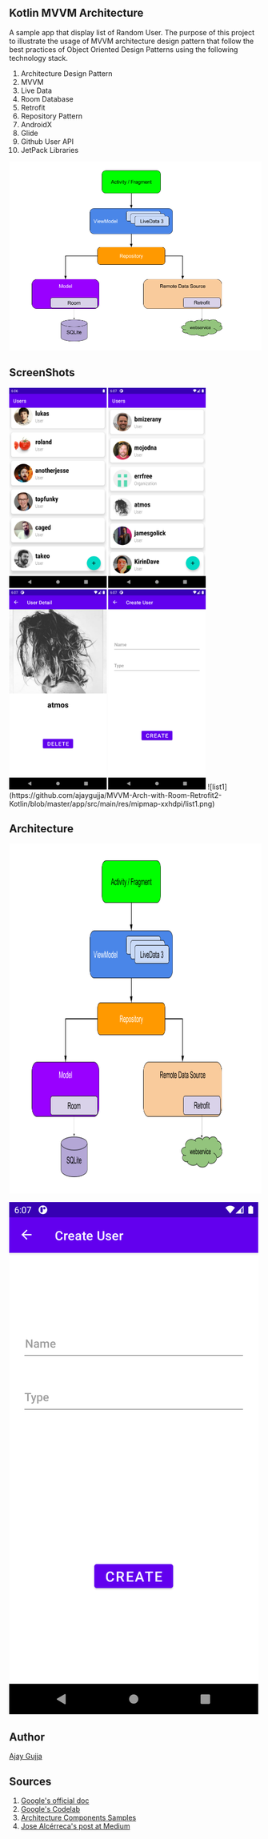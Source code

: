 ## Kotlin MVVM Architecture

A sample app that display list of Random User. The purpose of this project to illustrate the usage of MVVM architecture design pattern that follow the best practices of Object Oriented Design Patterns using the following technology stack.

1. Architecture Design Pattern
2. MVVM
3. Live Data
4. Room Database
5. Retrofit
6. Repository Pattern
7. AndroidX
8. Glide
9. Github User API
10. JetPack Libraries

![Architecture_design_new](/app/src/main/res/mipmap-xxhdpi/Architecture_design_new.png)

## ScreenShots
<img height="400px" src="https://github.com/ajaygujja/MVVM-Arch-with-Room-Retrofit2-Kotlin/blob/master/Screens/list1.png" />
<img height="400px" src="https://github.com/ajaygujja/MVVM-Arch-with-Room-Retrofit2-Kotlin/blob/master/Screens/list2.png" />
<img height="400px" src="https://github.com/ajaygujja/MVVM-Arch-with-Room-Retrofit2-Kotlin/blob/master/Screens/detail.png" />
<img src="https://github.com/ajaygujja/MVVM-Arch-with-Room-Retrofit2-Kotlin/blob/master/Screens/Create_User.png"  height="400px"/>
![list1](https://github.com/ajaygujja/MVVM-Arch-with-Room-Retrofit2-Kotlin/blob/master/app/src/main/res/mipmap-xxhdpi/list1.png)


## Architecture
<img alt="MVVM Architecture" height="700px" src="https://github.com/ajaygujja/MVVM-Arch-with-Room-Retrofit2-Kotlin/blob/master/Screens/Architecture_design_new.jpg" />

![Create_User.png](Screens/Create_User.png)

## Author
[Ajay Gujja](https://github.com/ajaygujja "Ajay Gujja")


## Sources
 1. [Google's official doc](https://developer.android.com/jetpack/docs/guide)
 2. [Google's Codelab](https://codelabs.developers.google.com/codelabs/android-training-livedata-viewmodel/#0)
 2. [Architecture Components Samples](https://github.com/android/architecture-components-samples/tree/88747993139224a4bb6dbe985adf652d557de621)
 3. [Jose Alcérreca's post at Medium](https://medium.com/androiddevelopers/livedata-beyond-the-viewmodel-reactive-patterns-using-transformations-and-mediatorlivedata-fda520ba00b7)